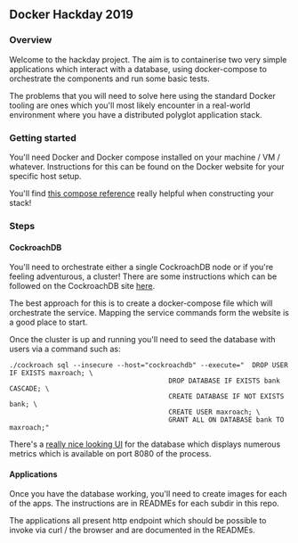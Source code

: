 ## Docker Hackday 2019

### Overview

Welcome to the hackday project.  The aim is to containerise two very simple applications which interact with a database,
using docker-compose to orchestrate the components and run some basic tests.

The problems that you will need to solve here using the standard Docker tooling are ones which you'll most likely 
encounter in a real-world environment where you have a distributed polyglot application stack.

### Getting started

You'll need Docker and Docker compose installed on your machine / VM / whatever.  Instructions for this can be found 
on the Docker website for your specific host setup.

You'll find [this compose reference](https://docs.docker.com/compose/compose-file/) really helpful when constructing your
stack!

### Steps


#### CockroachDB 

You'll need to orchestrate either a single CockroachDB node or if you're feeling adventurous, a cluster!  There are some
instructions which can be followed on the CockroachDB site [here](https://www.cockroachlabs.com/docs/stable/start-a-local-cluster-in-docker.html).

The best approach for this is to create a docker-compose file which will orchestrate the service.  Mapping the
service commands form the website is a good place to start.

Once the cluster is up and running you'll need to seed the database with users via a command such as:

```
./cockroach sql --insecure --host="cockroachdb" --execute="  DROP USER IF EXISTS maxroach; \
                                        DROP DATABASE IF EXISTS bank CASCADE; \
                                        CREATE DATABASE IF NOT EXISTS bank; \
                                        CREATE USER maxroach; \
                                        GRANT ALL ON DATABASE bank TO maxroach;"
```

There's a [really nice looking UI](https://www.cockroachlabs.com/docs/v2.1/admin-ui-cluster-overview-page.html) for 
the database which displays numerous metrics which is available on port 8080 of the process.   

#### Applications

Once you have the database working, you'll need to create images for each of the apps.  The instructions are in READMEs
for each subdir in this repo.

The applications all present http endpoint which should be possible to invoke via curl / the browser and are documented
 in the READMEs.
